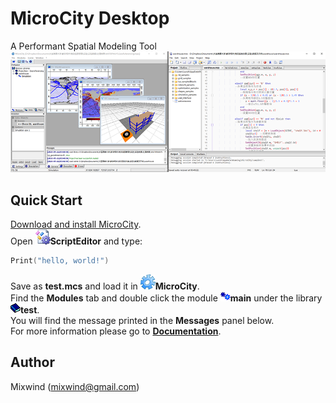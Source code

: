 # MicroCity Desktop
A Performant Spatial Modeling Tool
![Screenshots](doc/imgs/microcity.png)
## Quick Start
[Download and install MicroCity](https://github.com/microcity/microcity.github.io/releases/latest).  
Open ![icon](doc/imgs/icon_script_editor.png)**ScriptEditor** and type:  
```lua
Print("hello, world!")
```
Save as **test.mcs** and load it in ![icon](doc/imgs/icon_microcity.png)**MicroCity**.  
Find the **Modules** tab and double click the module ![icon](doc/imgs/icon_module.png)**main** under the library ![icon](doc/imgs/icon_module_file.png)**test**.  
You will find the message printed in the **Messages** panel below.  
For more information please go to [**Documentation**](doc/).  
## Author
Mixwind (mixwind@gmail.com)
